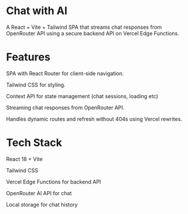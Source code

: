 # Chat with AI

A React + Vite + Tailwind SPA that streams chat responses from OpenRouter API using a secure backend API on Vercel Edge Functions.

# Features

SPA with React Router for client-side navigation.

Tailwind CSS for styling.

Context API for state management (chat sessions, loading etc)

Streaming chat responses from OpenRouter API.

Handles dynamic routes and refresh without 404s using Vercel rewrites.

# Tech Stack

React 18 + Vite

Tailwind CSS

Vercel Edge Functions for backend API

OpenRouter AI API for chat

Local storage for chat history

